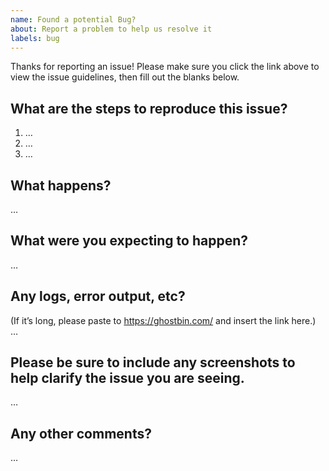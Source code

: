```yaml
---
name: Found a potential Bug?
about: Report a problem to help us resolve it
labels: bug
---
```


Thanks for reporting an issue! Please make sure you click the link above to view the issue guidelines, then fill out the blanks below.

What are the steps to reproduce this issue?
-------------------------------------------
1. …
2. …
3. …

What happens?
-------------------------------------------
…

What were you expecting to happen?
-------------------------------------------
…

Any logs, error output, etc?
-------------------------------------------
(If it’s long, please paste to https://ghostbin.com/ and insert the link here.)
…

Please be sure to include any screenshots to help clarify the issue you are seeing.
-------------------------------------------
…

Any other comments?
-------------------------------------------
…
